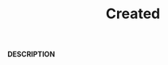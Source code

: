 ﻿---
category: 2xx
code: 201
cover: https://firebasestorage.googleapis.com/v0/b/capy-http.appspot.com/o/Capy201.webp?alt=media
coverAlt: Created
description: Created
pubDate: 2014-06-01
tags:
- 2xx
title: Created
---

__DESCRIPTION__